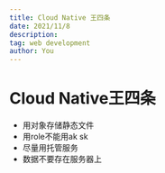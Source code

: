 ```yaml
---
title: Cloud Native 王四条
date: 2021/11/8
description: 
tag: web development
author: You
---
```


# Cloud Native王四条

* 用对象存储静态文件
* 用role不能用ak sk
* 尽量用托管服务
* 数据不要存在服务器上

